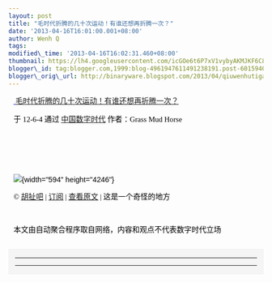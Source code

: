 ```yaml
--- 
layout: post 
title: "毛时代折腾的几十次运动！有谁还想再折腾一次？"
date: '2013-04-16T16:01:00.001+08:00' 
author: Wenh Q
tags:
modified\_time: '2013-04-16T16:02:31.460+08:00' 
thumbnail: https://lh4.googleusercontent.com/icGOe6t6P7xV1vybyAKMJKF6C8aMd0nYtQKJe4B-vkQEnNPBSMV0wydd5mXGgoLI3JQPuvAa-YZVFdDoPs3ULRnY2Q-fqOJbRKXHb07r2YI-I7E9kO8=s72-c
blogger\_id: tag:blogger.com,1999:blog-4961947611491238191.post-6015940137505336315
blogger\_orig\_url: http://binaryware.blogspot.com/2013/04/qiuwenhutigatbloggercom\_9174.html
---
```

<div
style="color: black; direction: ltr; font-family: &quot;Arial&quot;; font-size: 11pt; margin-bottom: 0; margin-left: 7.5pt; margin-right: 7.5pt; margin-top: 0; padding: 0;">

<span
style="color: #0000ee; font-family: &quot;Verdana&quot;; text-decoration: underline;"> [毛时代折腾的几十次运动！有谁还想再折腾一次？](http://feedproxy.google.com/~r/chinadigitaltimes/IyPt/~3/Ny1qaSXiq8w/)</span>

</div>

<div
style="color: black; direction: ltr; font-family: &quot;Arial&quot;; font-size: 11pt; margin-bottom: 0; margin-left: 7.5pt; margin-right: 7.5pt; margin-top: 0; padding-bottom: 8pt; padding-left: 0; padding-right: 0; padding-top: 0;">

<span style="font-family: &quot;Verdana&quot;;">于 12-6-4 通过
</span><span
style="color: #0000ee; font-family: &quot;Verdana&quot;; text-decoration: underline;">[中国数字时代](http://chinadigitaltimes.net/chinese)</span><span
style="font-family: &quot;Verdana&quot;;"> 作者：Grass Mud Horse</span>

</div>

<div
style="color: black; direction: ltr; font-family: &quot;Arial&quot;; font-size: 11pt; height: 11pt; margin-bottom: 0; margin-left: 7.5pt; margin-right: 7.5pt; margin-top: 0; padding: 0;">

<span style="font-family: &quot;Verdana&quot;;"></span>

</div>

<div
style="color: black; direction: ltr; font-family: &quot;Arial&quot;; font-size: 11pt; height: 11pt; margin-bottom: 0; margin-left: 7.5pt; margin-right: 7.5pt; margin-top: 0; padding: 0;">

<span style="font-family: &quot;Verdana&quot;;"></span>

</div>

<div
style="color: black; direction: ltr; font-family: &quot;Arial&quot;; font-size: 11pt; margin-bottom: 0; margin-left: 7.5pt; margin-right: 7.5pt; margin-top: 0; padding: 0;">

![](https://lh4.googleusercontent.com/icGOe6t6P7xV1vybyAKMJKF6C8aMd0nYtQKJe4B-vkQEnNPBSMV0wydd5mXGgoLI3JQPuvAa-YZVFdDoPs3ULRnY2Q-fqOJbRKXHb07r2YI-I7E9kO8){width="594"
height="4246"}

</div>

<div
style="color: black; direction: ltr; font-family: &quot;Arial&quot;; font-size: 11pt; margin-bottom: 0; margin-left: 7.5pt; margin-right: 7.5pt; margin-top: 0; padding: 0;">

<span style="font-family: &quot;Verdana&quot;;">© </span><span
style="color: #0000ee; font-family: &quot;Verdana&quot;; text-decoration: underline;">[胡扯吧](http://hucheba.com/)</span><span
style="font-family: &quot;Verdana&quot;;"> | </span><span
style="color: #0000ee; font-family: &quot;Verdana&quot;; text-decoration: underline;">[订阅](http://feed.feedsky.com/hucheba)</span><span
style="font-family: &quot;Verdana&quot;;"> | </span><span
style="color: #0000ee; font-family: &quot;Verdana&quot;; text-decoration: underline;">[查看原文](http://hucheba.com/2012/06/04/1072.html)</span><span
style="font-family: &quot;Verdana&quot;;"> | 这是一个奇怪的地方</span>

</div>

<div
style="color: black; direction: ltr; font-family: &quot;Arial&quot;; font-size: 11pt; height: 11pt; margin-bottom: 0; margin-left: 7.5pt; margin-right: 7.5pt; margin-top: 0; padding: 0;">

<span style="font-family: &quot;Verdana&quot;;"></span>

</div>

<div
style="color: black; direction: ltr; font-family: &quot;Arial&quot;; font-size: 11pt; margin-bottom: 0; margin-left: 7.5pt; margin-right: 7.5pt; margin-top: 0; padding: 0;">

<span
style="font-family: &quot;Verdana&quot;;">本文由自动聚合程序取自网络，内容和观点不代表数字时代立场</span>

</div>

<div
style="color: black; direction: ltr; font-family: &quot;Arial&quot;; font-size: 11pt; height: 11pt; margin-bottom: 0; margin-left: 7.5pt; margin-right: 7.5pt; margin-top: 0; padding: 0;">

<span style="font-family: &quot;Verdana&quot;;"></span>

</div>

<div
style="border: 1px solid #f0f0f0; color: black; font-family: Arial, sans-serif; max-width: 650px;">

<div style="background-color: whitesmoke; padding: 2px 12px;">

  --- ---
  
   

      
  --- ---

</div>

</div>
